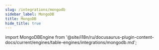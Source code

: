 ```yaml
---
slug: /integrations/mongodb
sidebar_label: MongoDB
title: MongoDB
hide_title: true
---
```


import MongoDBEngine from '@site/i18n/ru/docusaurus-plugin-content-docs/current/engines/table-engines/integrations/mongodb.md';

<MongoDBEngine/>

